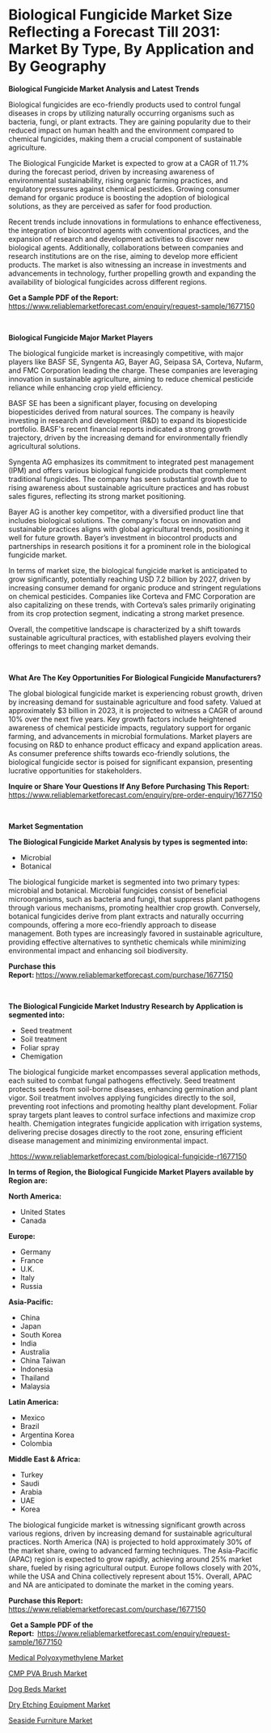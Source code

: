 <p><h1>Biological Fungicide Market Size Reflecting a Forecast Till 2031: Market By Type, By Application and By Geography</h1></p><p><strong>Biological Fungicide Market Analysis and Latest Trends</strong></p>
<p><p>Biological fungicides are eco-friendly products used to control fungal diseases in crops by utilizing naturally occurring organisms such as bacteria, fungi, or plant extracts. They are gaining popularity due to their reduced impact on human health and the environment compared to chemical fungicides, making them a crucial component of sustainable agriculture.</p><p>The Biological Fungicide Market is expected to grow at a CAGR of 11.7% during the forecast period, driven by increasing awareness of environmental sustainability, rising organic farming practices, and regulatory pressures against chemical pesticides. Growing consumer demand for organic produce is boosting the adoption of biological solutions, as they are perceived as safer for food production.</p><p>Recent trends include innovations in formulations to enhance effectiveness, the integration of biocontrol agents with conventional practices, and the expansion of research and development activities to discover new biological agents. Additionally, collaborations between companies and research institutions are on the rise, aiming to develop more efficient products. The market is also witnessing an increase in investments and advancements in technology, further propelling growth and expanding the availability of biological fungicides across different regions.</p></p>
<p><strong>Get a Sample PDF of the Report:&nbsp;</strong> <a href="https://www.reliablemarketforecast.com/enquiry/request-sample/1677150?utm_campaign=1134&utm_medium=2&utm_source=Github&utm_content=ia&utm_term=30092024&utm_id=biological-fungicide">https://www.reliablemarketforecast.com/enquiry/request-sample/1677150</a></p>
<p>&nbsp;</p>
<p><strong>Biological Fungicide Major Market Players</strong></p>
<p><p>The biological fungicide market is increasingly competitive, with major players like BASF SE, Syngenta AG, Bayer AG, Seipasa SA, Corteva, Nufarm, and FMC Corporation leading the charge. These companies are leveraging innovation in sustainable agriculture, aiming to reduce chemical pesticide reliance while enhancing crop yield efficiency.</p><p>BASF SE has been a significant player, focusing on developing biopesticides derived from natural sources. The company is heavily investing in research and development (R&D) to expand its biopesticide portfolio. BASF's recent financial reports indicated a strong growth trajectory, driven by the increasing demand for environmentally friendly agricultural solutions.</p><p>Syngenta AG emphasizes its commitment to integrated pest management (IPM) and offers various biological fungicide products that complement traditional fungicides. The company has seen substantial growth due to rising awareness about sustainable agriculture practices and has robust sales figures, reflecting its strong market positioning.</p><p>Bayer AG is another key competitor, with a diversified product line that includes biological solutions. The company's focus on innovation and sustainable practices aligns with global agricultural trends, positioning it well for future growth. Bayer’s investment in biocontrol products and partnerships in research positions it for a prominent role in the biological fungicide market.</p><p>In terms of market size, the biological fungicide market is anticipated to grow significantly, potentially reaching USD 7.2 billion by 2027, driven by increasing consumer demand for organic produce and stringent regulations on chemical pesticides. Companies like Corteva and FMC Corporation are also capitalizing on these trends, with Corteva’s sales primarily originating from its crop protection segment, indicating a strong market presence.</p><p>Overall, the competitive landscape is characterized by a shift towards sustainable agricultural practices, with established players evolving their offerings to meet changing market demands.</p></p>
<p>&nbsp;</p>
<p><strong>What Are The Key Opportunities For Biological Fungicide Manufacturers?</strong></p>
<p><p>The global biological fungicide market is experiencing robust growth, driven by increasing demand for sustainable agriculture and food safety. Valued at approximately $3 billion in 2023, it is projected to witness a CAGR of around 10% over the next five years. Key growth factors include heightened awareness of chemical pesticide impacts, regulatory support for organic farming, and advancements in microbial formulations. Market players are focusing on R&D to enhance product efficacy and expand application areas. As consumer preference shifts towards eco-friendly solutions, the biological fungicide sector is poised for significant expansion, presenting lucrative opportunities for stakeholders.</p></p>
<p><strong>Inquire or Share Your Questions If Any Before Purchasing This Report:</strong> <a href="https://www.reliablemarketforecast.com/enquiry/pre-order-enquiry/1677150?utm_campaign=1134&utm_medium=2&utm_source=Github&utm_content=ia&utm_term=30092024&utm_id=biological-fungicide">https://www.reliablemarketforecast.com/enquiry/pre-order-enquiry/1677150</a></p>
<p>&nbsp;</p>
<p><strong>Market Segmentation</strong></p>
<p><strong>The Biological Fungicide Market Analysis by types is segmented into:</strong></p>
<p><ul><li>Microbial</li><li>Botanical</li></ul></p>
<p><p>The biological fungicide market is segmented into two primary types: microbial and botanical. Microbial fungicides consist of beneficial microorganisms, such as bacteria and fungi, that suppress plant pathogens through various mechanisms, promoting healthier crop growth. Conversely, botanical fungicides derive from plant extracts and naturally occurring compounds, offering a more eco-friendly approach to disease management. Both types are increasingly favored in sustainable agriculture, providing effective alternatives to synthetic chemicals while minimizing environmental impact and enhancing soil biodiversity.</p></p>
<p><strong>Purchase this Report:&nbsp;</strong><a href="https://www.reliablemarketforecast.com/purchase/1677150?utm_campaign=1134&utm_medium=2&utm_source=Github&utm_content=ia&utm_term=30092024&utm_id=biological-fungicide">https://www.reliablemarketforecast.com/purchase/1677150</a></p>
<p>&nbsp;</p>
<p><strong>The Biological Fungicide Market Industry Research by Application is segmented into:</strong></p>
<p><ul><li>Seed treatment</li><li>Soil treatment</li><li>Foliar spray</li><li>Chemigation</li></ul></p>
<p><p>The biological fungicide market encompasses several application methods, each suited to combat fungal pathogens effectively. Seed treatment protects seeds from soil-borne diseases, enhancing germination and plant vigor. Soil treatment involves applying fungicides directly to the soil, preventing root infections and promoting healthy plant development. Foliar spray targets plant leaves to control surface infections and maximize crop health. Chemigation integrates fungicide application with irrigation systems, delivering precise dosages directly to the root zone, ensuring efficient disease management and minimizing environmental impact.</p></p>
<p><a href="https://www.reliablemarketforecast.com/biological-fungicide-r1677150?utm_campaign=1134&utm_medium=2&utm_source=Github&utm_content=ia&utm_term=30092024&utm_id=biological-fungicide">&nbsp;https://www.reliablemarketforecast.com/biological-fungicide-r1677150</a></p>
<p><strong>In terms of Region, the Biological Fungicide Market Players available by Region are:</strong></p>
<p>
    <p> <strong> North America: </strong>
        <ul>
            <li>United States</li>
            <li>Canada</li>
        </ul>
        </p> 
    <p> <strong> Europe: </strong>
        <ul>
            <li>Germany</li>
            <li>France</li>
            <li>U.K.</li>
            <li>Italy</li>
            <li>Russia</li>
        </ul>
        </p> 
    <p> <strong> Asia-Pacific: </strong>
        <ul>
            <li>China</li>
            <li>Japan</li>
            <li>South Korea</li>
            <li>India</li>
            <li>Australia</li>
            <li>China Taiwan</li>
            <li>Indonesia</li>
            <li>Thailand</li>
            <li>Malaysia</li>
        </ul>
        </p> 
    <p> <strong> Latin America: </strong>
        <ul>
            <li>Mexico</li>
            <li>Brazil</li>
            <li>Argentina Korea</li>
            <li>Colombia</li>
        </ul>
        </p> 
    <p> <strong> Middle East & Africa: </strong>
        <ul>
            <li>Turkey</li>
            <li>Saudi</li>
            <li>Arabia</li>
            <li>UAE</li>
            <li>Korea</li>
        </ul>
    </p>
    </p>
<p><p>The biological fungicide market is witnessing significant growth across various regions, driven by increasing demand for sustainable agricultural practices. North America (NA) is projected to hold approximately 30% of the market share, owing to advanced farming techniques. The Asia-Pacific (APAC) region is expected to grow rapidly, achieving around 25% market share, fueled by rising agricultural output. Europe follows closely with 20%, while the USA and China collectively represent about 15%. Overall, APAC and NA are anticipated to dominate the market in the coming years.</p></p>
<p><strong>Purchase this Report: </strong><a href="https://www.reliablemarketforecast.com/purchase/1677150?utm_campaign=1134&utm_medium=2&utm_source=Github&utm_content=ia&utm_term=30092024&utm_id=biological-fungicide">https://www.reliablemarketforecast.com/purchase/1677150</a></p>
<p>&nbsp;<strong>Get a Sample PDF of the Report:&nbsp;&nbsp;</strong><a href="https://www.reliablemarketforecast.com/enquiry/request-sample/1677150?utm_campaign=1134&utm_medium=2&utm_source=Github&utm_content=ia&utm_term=30092024&utm_id=biological-fungicide">https://www.reliablemarketforecast.com/enquiry/request-sample/1677150</a></p>
<p><strong></strong></p>
<p><p><a href="https://github.com/BryceTownsendr/Market-Research-Report-List-6/blob/main/medical-polyoxymethylene-market.md?utm_campaign=1134&utm_medium=2&utm_source=Github&utm_content=ia&utm_term=30092024&utm_id=biological-fungicide">Medical Polyoxymethylene Market</a></p><p><a href="https://issuu.com/reportprime-2/docs/cmp-pva-brush-market-size-2030.pptx_73cd768694e129?utm_campaign=1134&utm_medium=2&utm_source=Github&utm_content=ia&utm_term=30092024&utm_id=biological-fungicide">CMP PVA Brush Market</a></p><p><a href="https://www.linkedin.com/pulse/insights-dog-beds-industry-market-financial-status-size-revenue-vwyjc?utm_campaign=1134&utm_medium=2&utm_source=Github&utm_content=ia&utm_term=30092024&utm_id=biological-fungicide">Dog Beds Market</a></p><p><a href="https://issuu.com/reportprime-2/docs/dry-etching-equipment-market-size-2_f5a7d72257b492?utm_campaign=1134&utm_medium=2&utm_source=Github&utm_content=ia&utm_term=30092024&utm_id=biological-fungicide">Dry Etching Equipment Market</a></p><p><a href="https://www.linkedin.com/pulse/in-depth-analysis-global-seaside-furniture-market-scope-its-xraoc?utm_campaign=1134&utm_medium=2&utm_source=Github&utm_content=ia&utm_term=30092024&utm_id=biological-fungicide">Seaside Furniture Market</a></p></p>